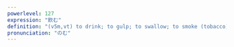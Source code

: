 ```yaml
---
powerlevel: 127
expression: "飲む"
definition: "(v5m,vt) to drink; to gulp; to swallow; to smoke (tobacco); to engulf; to overwhelm; to keep down; to suppress; to accept (e.g. demand, condition); to make light of; to conceal; (P)"
pronunciation: "のむ"
---
```

